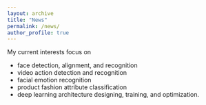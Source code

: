 ```yaml
---
layout: archive
title: "News"
permalink: /news/
author_profile: true
---
```



My current interests focus on

* face detection, alignment, and recognition
* video action detection and recognition
* facial emotion recognition
* product fashion attribute classification
* deep learning architecture designing, training, and optimization.  

